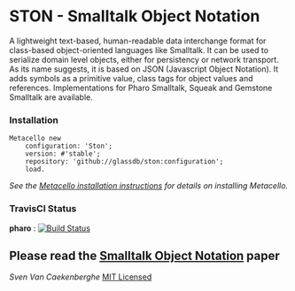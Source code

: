 # STON - Smalltalk Object Notation


A lightweight text-based, human-readable data interchange format 
for class-based object-oriented languages like Smalltalk.
It can be used to serialize domain level objects, 
either for persistency or network transport. 
As its name suggests, it is based on JSON (Javascript Object Notation). 
It adds symbols as a primitive value, class tags for object values and references. 
Implementations for Pharo Smalltalk, Squeak and Gemstone Smalltalk are available.

### Installation

```Smalltalk
Metacello new
	configuration: 'Ston';
	version: #'stable';
	repository: 'github://glassdb/ston:configuration';
	load.
```

*See the [Metacello installation instructions](https://github.com/glassdb/metacello-work/blob/master/README.md) 
for details on installing Metacello.*

### TravisCI Status
**pharo** : [![Build Status](https://secure.travis-ci.org/glassdb/ston.png?branch=pharo)](http://travis-ci.org/glassdb/ston) 

## Please read the [Smalltalk Object Notation](https://github.com/svenvc/ston/blob/master/ston-paper.md) paper


*Sven Van Caekenberghe* 
[MIT Licensed](https://github.com/svenvc/ston/blob/master/license.txt)
